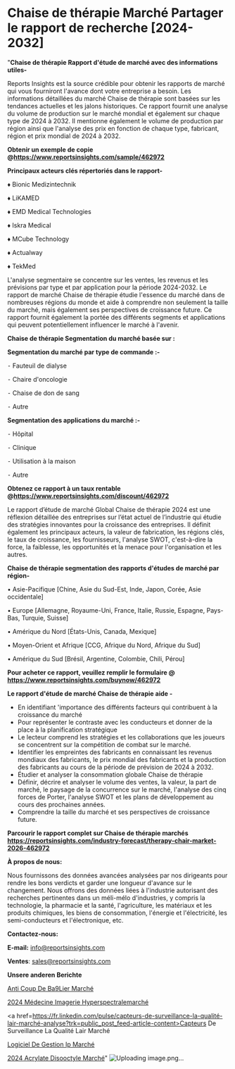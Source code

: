 # Chaise de thérapie Marché Partager le rapport de recherche [2024-2032]

"<strong>Chaise de thérapie Rapport d'étude de marché avec des informations utiles-</strong>

Reports Insights est la source crédible pour obtenir les rapports de marché qui vous fourniront l'avance dont votre entreprise a besoin. Les informations détaillées du marché Chaise de thérapie sont basées sur les tendances actuelles et les jalons historiques. Ce rapport fournit une analyse du volume de production sur le marché mondial et également sur chaque type de 2024 à 2032. Il mentionne également le volume de production par région ainsi que l'analyse des prix en fonction de chaque type, fabricant, région et prix mondial de 2024 à 2032.

<strong><b>Obtenir un exemple de copie @</b></strong><a href=https://www.reportsinsights.com/sample/462972><strong><b>https://www.reportsinsights.com/sample/462972</b></strong></a>

<b>Principaux acteurs clés répertoriés dans le rapport-</b>

<b> </b>♦ Bionic Medizintechnik

♦ LiKAMED

♦ EMD Medical Technologies

♦ Iskra Medical

♦ MCube Technology

♦ Actualway

♦ TekMed

L'analyse segmentaire se concentre sur les ventes, les revenus et les prévisions par type et par application pour la période 2024-2032. Le rapport de marché Chaise de thérapie étudie l'essence du marché dans de nombreuses régions du monde et aide à comprendre non seulement la taille du marché, mais également ses perspectives de croissance future. Ce rapport fournit également la portée des différents segments et applications qui peuvent potentiellement influencer le marché à l'avenir.

<strong>Chaise de thérapie Segmentation du marché basée sur :</strong>

<strong>Segmentation du marché par type de commande :-</strong>

⁃ Fauteuil de dialyse

⁃ Chaire d'oncologie

⁃ Chaise de don de sang

⁃ Autre

<strong>Segmentation des applications du marché :-</strong>

⁃ Hôpital

⁃ Clinique

⁃ Utilisation à la maison

⁃ Autre

<strong><b>Obtenez ce rapport à un taux rentable @</b></strong><a href=https://www.reportsinsights.com/discount/462972><strong><b>https://www.reportsinsights.com/discount/462972</b></strong></a>

Le rapport d’étude de marché Global Chaise de thérapie 2024 est une réflexion détaillée des entreprises sur l’état actuel de l’industrie qui étudie des stratégies innovantes pour la croissance des entreprises. Il définit également les principaux acteurs, la valeur de fabrication, les régions clés, le taux de croissance, les fournisseurs, l'analyse SWOT, c'est-à-dire la force, la faiblesse, les opportunités et la menace pour l'organisation et les autres.

<strong>Chaise de thérapie segmentation des rapports d'études de marché par région-</strong>

• Asie-Pacifique [Chine, Asie du Sud-Est, Inde, Japon, Corée, Asie occidentale]

• Europe [Allemagne, Royaume-Uni, France, Italie, Russie, Espagne, Pays-Bas, Turquie, Suisse]

• Amérique du Nord [États-Unis, Canada, Mexique]

• Moyen-Orient et Afrique [CCG, Afrique du Nord, Afrique du Sud]

• Amérique du Sud [Brésil, Argentine, Colombie, Chili, Pérou]

<strong>Pour acheter ce rapport, veuillez remplir le formulaire @   <a href=https://www.reportsinsights.com/buynow/462972>https://www.reportsinsights.com/buynow/462972</a></strong>

<strong>Le rapport d'étude de marché Chaise de thérapie aide -</strong>
<ul>
  <li>En identifiant 'importance des différents facteurs qui contribuent à la croissance du marché</li>
  <li>Pour représenter le contraste avec les conducteurs et donner de la place à la planification stratégique</li>
  <li>Le lecteur comprend les stratégies et les collaborations que les joueurs se concentrent sur la compétition de combat sur le marché.</li>
  <li>Identifier les empreintes des fabricants en connaissant les revenus mondiaux des fabricants, le prix mondial des fabricants et la production des fabricants au cours de la période de prévision de 2024 à 2032.</li>
  <li>Étudier et analyser la consommation globale Chaise de thérapie</li>
  <li>Définir, décrire et analyser le volume des ventes, la valeur, la part de marché, le paysage de la concurrence sur le marché, l'analyse des cinq forces de Porter, l'analyse SWOT et les plans de développement au cours des prochaines années.</li>
  <li>Comprendre la taille du marché et ses perspectives de croissance future.</li>
</ul>

<strong>Parcourir le rapport complet sur Chaise de thérapie marchés <a href=https://reportsinsights.com/industry-forecast/therapy-chair-market-2026-462972>https://reportsinsights.com/industry-forecast/therapy-chair-market-2026-462972</a></strong>

<strong>À propos de nous:</strong>

Nous fournissons des données avancées analysées par nos dirigeants pour rendre les bons verdicts et garder une longueur d'avance sur le changement. Nous offrons des données liées à l'industrie autorisant des recherches pertinentes dans un méli-mélo d'industries, y compris la technologie, la pharmacie et la santé, l'agriculture, les matériaux et les produits chimiques, les biens de consommation, l'énergie et l'électricité, les semi-conducteurs et l'électronique, etc.

<strong>Contactez-nous:</strong>

<strong>E-mail:</strong> <a href=mailto:info@reportsinsights.com>info@reportsinsights.com</a>

<strong>Ventes</strong>: <a href=mailto:sales@reportsinsights.com>sales@reportsinsights.com</a>

<strong>Unsere anderen Berichte</strong>

<a href=https://www.linkedin.com/pulse/anti-coup-de-b%C3%A9lier-march%C3%A9-2024-demande-part-n1ulc/>Anti Coup De Ba9Lier Marché</a>

<a href=https://www.linkedin.com/pulse/2024-médecine-imagerie-hyperspectralemarché-qvz4c/>2024 Médecine Imagerie Hyperspectralemarché</a>

<a href=https://fr.linkedin.com/pulse/capteurs-de-surveillance-la-qualité-lair-marché-analyse?trk=public_post_feed-article-content>Capteurs De Surveillance La Qualité Lair Marché</a>

<a href=https://www.linkedin.com/pulse/logiciel-de-gestion-ip-march%C3%A9-tendance-et-pr%C3%A9visions-mqkac/>Logiciel De Gestion Ip Marché</a>

<a href=https://www.linkedin.com/pulse/2024-acrylate-disooctyle-march%C3%A9-informations-dgarc/>2024 Acrylate Disooctyle Marché</a>"
![Uploading image.png…]()
